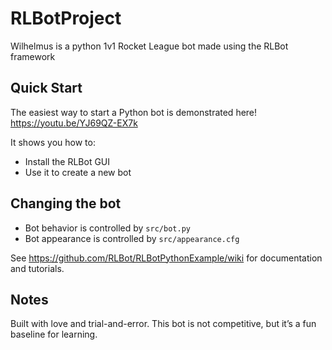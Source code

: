 # RLBotProject
Wilhelmus is a python 1v1 Rocket League bot made using the RLBot framework

## Quick Start
The easiest way to start a Python bot is demonstrated here!
https://youtu.be/YJ69QZ-EX7k

It shows you how to:
- Install the RLBot GUI
- Use it to create a new bot

## Changing the bot

- Bot behavior is controlled by `src/bot.py`
- Bot appearance is controlled by `src/appearance.cfg`

See https://github.com/RLBot/RLBotPythonExample/wiki for documentation and tutorials.

## Notes
Built with love and trial-and-error.
This bot is not competitive, but it’s a fun baseline for learning.
